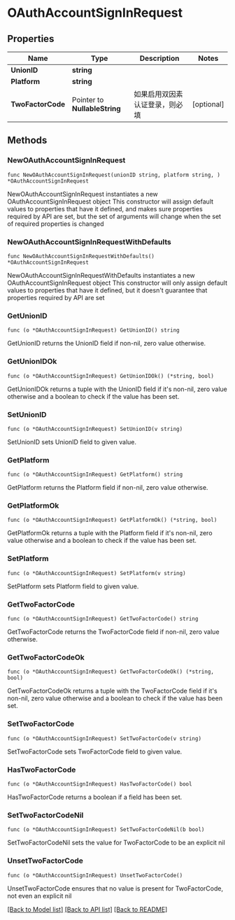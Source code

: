 # OAuthAccountSignInRequest

## Properties

Name | Type | Description | Notes
------------ | ------------- | ------------- | -------------
**UnionID** | **string** |  | 
**Platform** | **string** |  | 
**TwoFactorCode** | Pointer to **NullableString** | 如果启用双因素认证登录，则必填 | [optional] 

## Methods

### NewOAuthAccountSignInRequest

`func NewOAuthAccountSignInRequest(unionID string, platform string, ) *OAuthAccountSignInRequest`

NewOAuthAccountSignInRequest instantiates a new OAuthAccountSignInRequest object
This constructor will assign default values to properties that have it defined,
and makes sure properties required by API are set, but the set of arguments
will change when the set of required properties is changed

### NewOAuthAccountSignInRequestWithDefaults

`func NewOAuthAccountSignInRequestWithDefaults() *OAuthAccountSignInRequest`

NewOAuthAccountSignInRequestWithDefaults instantiates a new OAuthAccountSignInRequest object
This constructor will only assign default values to properties that have it defined,
but it doesn't guarantee that properties required by API are set

### GetUnionID

`func (o *OAuthAccountSignInRequest) GetUnionID() string`

GetUnionID returns the UnionID field if non-nil, zero value otherwise.

### GetUnionIDOk

`func (o *OAuthAccountSignInRequest) GetUnionIDOk() (*string, bool)`

GetUnionIDOk returns a tuple with the UnionID field if it's non-nil, zero value otherwise
and a boolean to check if the value has been set.

### SetUnionID

`func (o *OAuthAccountSignInRequest) SetUnionID(v string)`

SetUnionID sets UnionID field to given value.


### GetPlatform

`func (o *OAuthAccountSignInRequest) GetPlatform() string`

GetPlatform returns the Platform field if non-nil, zero value otherwise.

### GetPlatformOk

`func (o *OAuthAccountSignInRequest) GetPlatformOk() (*string, bool)`

GetPlatformOk returns a tuple with the Platform field if it's non-nil, zero value otherwise
and a boolean to check if the value has been set.

### SetPlatform

`func (o *OAuthAccountSignInRequest) SetPlatform(v string)`

SetPlatform sets Platform field to given value.


### GetTwoFactorCode

`func (o *OAuthAccountSignInRequest) GetTwoFactorCode() string`

GetTwoFactorCode returns the TwoFactorCode field if non-nil, zero value otherwise.

### GetTwoFactorCodeOk

`func (o *OAuthAccountSignInRequest) GetTwoFactorCodeOk() (*string, bool)`

GetTwoFactorCodeOk returns a tuple with the TwoFactorCode field if it's non-nil, zero value otherwise
and a boolean to check if the value has been set.

### SetTwoFactorCode

`func (o *OAuthAccountSignInRequest) SetTwoFactorCode(v string)`

SetTwoFactorCode sets TwoFactorCode field to given value.

### HasTwoFactorCode

`func (o *OAuthAccountSignInRequest) HasTwoFactorCode() bool`

HasTwoFactorCode returns a boolean if a field has been set.

### SetTwoFactorCodeNil

`func (o *OAuthAccountSignInRequest) SetTwoFactorCodeNil(b bool)`

 SetTwoFactorCodeNil sets the value for TwoFactorCode to be an explicit nil

### UnsetTwoFactorCode
`func (o *OAuthAccountSignInRequest) UnsetTwoFactorCode()`

UnsetTwoFactorCode ensures that no value is present for TwoFactorCode, not even an explicit nil

[[Back to Model list]](../README.md#documentation-for-models) [[Back to API list]](../README.md#documentation-for-api-endpoints) [[Back to README]](../README.md)


